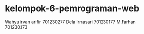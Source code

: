 # kelompok-6-pemrograman-web
Wahyu irvan arifin 701230277
Dela Irmasari 701230177
M.Farhan 701230373
